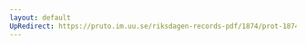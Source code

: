 ```yaml
---
layout: default
UpRedirect: https://pruto.im.uu.se/riksdagen-records-pdf/1874/prot-1874--ak--401/prot-1874--ak--401_001.pdf
---
```

